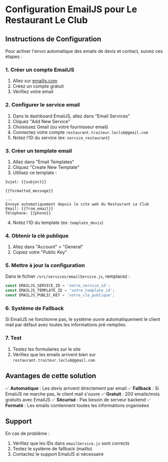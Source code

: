 # Configuration EmailJS pour Le Restaurant Le Club

## Instructions de Configuration

Pour activer l'envoi automatique des emails de devis et contact, suivez ces étapes :

### 1. Créer un compte EmailJS
1. Allez sur [emailjs.com](https://www.emailjs.com/)
2. Créez un compte gratuit
3. Vérifiez votre email

### 2. Configurer le service email
1. Dans le dashboard EmailJS, allez dans "Email Services"
2. Cliquez "Add New Service"
3. Choisissez Gmail (ou votre fournisseur email)
4. Connectez votre compte `restaurant.traiteur.leclub@gmail.com`
5. Notez l'ID du service (ex: `service_restaurant`)

### 3. Créer un template email
1. Allez dans "Email Templates"
2. Cliquez "Create New Template"
3. Utilisez ce template :

```
Sujet: {{subject}}

{{formatted_message}}

---
Envoyé automatiquement depuis le site web du Restaurant Le Club
Email: {{from_email}}
Téléphone: {{phone}}
```

4. Notez l'ID du template (ex: `template_devis`)

### 4. Obtenir la clé publique
1. Allez dans "Account" > "General"
2. Copiez votre "Public Key"

### 5. Mettre à jour la configuration
Dans le fichier `/src/services/emailService.js`, remplacez :

```javascript
const EMAILJS_SERVICE_ID = 'votre_service_id';
const EMAILJS_TEMPLATE_ID = 'votre_template_id';  
const EMAILJS_PUBLIC_KEY = 'votre_cle_publique';
```

### 6. Système de Fallback
Si EmailJS ne fonctionne pas, le système ouvre automatiquement le client mail par défaut avec toutes les informations pré-remplies.

### 7. Test
1. Testez les formulaires sur le site
2. Vérifiez que les emails arrivent bien sur `restaurant.traiteur.leclub@gmail.com`

## Avantages de cette solution

✅ **Automatique** : Les devis arrivent directement par email
✅ **Fallback** : Si EmailJS ne marche pas, le client mail s'ouvre
✅ **Gratuit** : 200 emails/mois gratuits avec EmailJS
✅ **Sécurisé** : Pas besoin de serveur backend
✅ **Formaté** : Les emails contiennent toutes les informations organisées

## Support

En cas de problème :
1. Vérifiez que les IDs dans `emailService.js` sont corrects
2. Testez le système de fallback (mailto)
3. Contactez le support EmailJS si nécessaire